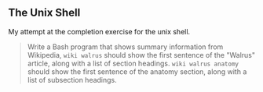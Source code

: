 ## The Unix Shell
My attempt at the completion exercise for the unix shell.

> Write a Bash program that shows summary information from Wikipedia, `wiki walrus` should show the first sentence of the "Walrus" article, along with a list of section headings. `wiki walrus anatomy` should show the first sentence of the anatomy section, along with a list of subsection headings.
